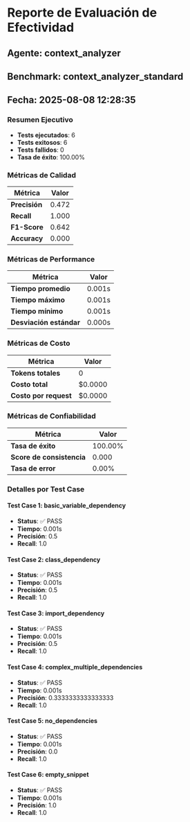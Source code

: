 # Reporte de Evaluación de Efectividad
        
## Agente: context_analyzer
## Benchmark: context_analyzer_standard
## Fecha: 2025-08-08 12:28:35

### Resumen Ejecutivo

- **Tests ejecutados**: 6
- **Tests exitosos**: 6
- **Tests fallidos**: 0
- **Tasa de éxito**: 100.00%

### Métricas de Calidad

| Métrica | Valor |
|---------|--------|
| **Precisión** | 0.472 |
| **Recall** | 1.000 |
| **F1-Score** | 0.642 |
| **Accuracy** | 0.000 |

### Métricas de Performance

| Métrica | Valor |
|---------|--------|
| **Tiempo promedio** | 0.001s |
| **Tiempo máximo** | 0.001s |
| **Tiempo mínimo** | 0.001s |
| **Desviación estándar** | 0.000s |

### Métricas de Costo

| Métrica | Valor |
|---------|--------|
| **Tokens totales** | 0 |
| **Costo total** | $0.0000 |
| **Costo por request** | $0.0000 |

### Métricas de Confiabilidad

| Métrica | Valor |
|---------|--------|
| **Tasa de éxito** | 100.00% |
| **Score de consistencia** | 0.000 |
| **Tasa de error** | 0.00% |

### Detalles por Test Case


#### Test Case 1: basic_variable_dependency

- **Status**: ✅ PASS
- **Tiempo**: 0.001s
- **Precisión**: 0.5
- **Recall**: 1.0

#### Test Case 2: class_dependency

- **Status**: ✅ PASS
- **Tiempo**: 0.001s
- **Precisión**: 0.5
- **Recall**: 1.0

#### Test Case 3: import_dependency

- **Status**: ✅ PASS
- **Tiempo**: 0.001s
- **Precisión**: 0.5
- **Recall**: 1.0

#### Test Case 4: complex_multiple_dependencies

- **Status**: ✅ PASS
- **Tiempo**: 0.001s
- **Precisión**: 0.3333333333333333
- **Recall**: 1.0

#### Test Case 5: no_dependencies

- **Status**: ✅ PASS
- **Tiempo**: 0.001s
- **Precisión**: 0.0
- **Recall**: 1.0

#### Test Case 6: empty_snippet

- **Status**: ✅ PASS
- **Tiempo**: 0.001s
- **Precisión**: 1.0
- **Recall**: 1.0
